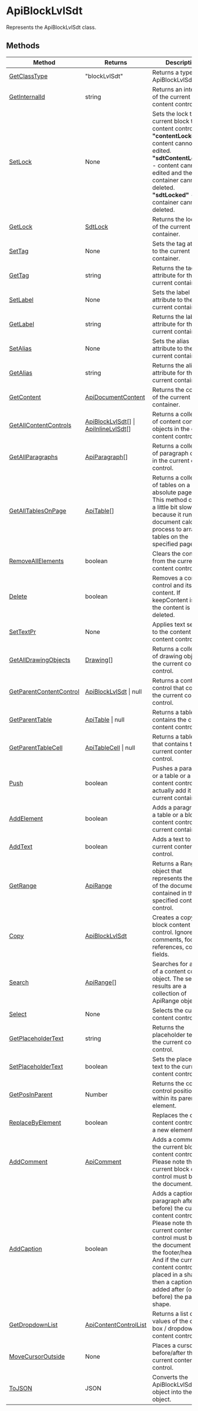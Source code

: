 # ApiBlockLvlSdt

Represents the ApiBlockLvlSdt class.


## Methods

| Method | Returns | Description |
| ------ | ------- | ----------- |
| [GetClassType](./Methods/GetClassType.md) | "blockLvlSdt" | Returns a type of the ApiBlockLvlSdt class. |
| [GetInternalId](./Methods/GetInternalId.md) | string | Returns an internal id of the current content control. |
| [SetLock](./Methods/SetLock.md) | None | Sets the lock to the current block text content control: **"contentLocked"** - content cannot be edited. **"sdtContentLocked"** - content cannot be edited and the container cannot be deleted. **"sdtLocked"** - the container cannot be deleted. |
| [GetLock](./Methods/GetLock.md) | [SdtLock](../Enumeration/SdtLock.md) | Returns the lock type of the current container. |
| [SetTag](./Methods/SetTag.md) | None | Sets the tag attribute to the current container. |
| [GetTag](./Methods/GetTag.md) | string | Returns the tag attribute for the current container. |
| [SetLabel](./Methods/SetLabel.md) | None | Sets the label attribute to the current container. |
| [GetLabel](./Methods/GetLabel.md) | string | Returns the label attribute for the current container. |
| [SetAlias](./Methods/SetAlias.md) | None | Sets the alias attribute to the current container. |
| [GetAlias](./Methods/GetAlias.md) | string | Returns the alias attribute for the current container. |
| [GetContent](./Methods/GetContent.md) | [ApiDocumentContent](../ApiDocumentContent/ApiDocumentContent.md) | Returns the content of the current container. |
| [GetAllContentControls](./Methods/GetAllContentControls.md) | [ApiBlockLvlSdt](../ApiBlockLvlSdt/ApiBlockLvlSdt.md)[] \| [ApiInlineLvlSdt](../ApiInlineLvlSdt/ApiInlineLvlSdt.md)[] | Returns a collection of content control objects in the current content control. |
| [GetAllParagraphs](./Methods/GetAllParagraphs.md) | [ApiParagraph](../ApiParagraph/ApiParagraph.md)[] | Returns a collection of paragraph objects in the current content control. |
| [GetAllTablesOnPage](./Methods/GetAllTablesOnPage.md) | [ApiTable](../ApiTable/ApiTable.md)[] | Returns a collection of tables on a given absolute page. 💡 This method can be a little bit slow, because it runs the document calculation process to arrange tables on the specified page. |
| [RemoveAllElements](./Methods/RemoveAllElements.md) | boolean | Clears the contents from the current content control. |
| [Delete](./Methods/Delete.md) | boolean | Removes a content control and its content. If keepContent is true, the content is not deleted. |
| [SetTextPr](./Methods/SetTextPr.md) | None | Applies text settings to the content of the content control. |
| [GetAllDrawingObjects](./Methods/GetAllDrawingObjects.md) | [Drawing](../Enumeration/Drawing.md)[] | Returns a collection of drawing objects in the current content control. |
| [GetParentContentControl](./Methods/GetParentContentControl.md) | [ApiBlockLvlSdt](../ApiBlockLvlSdt/ApiBlockLvlSdt.md) \| null | Returns a content control that contains the current content control. |
| [GetParentTable](./Methods/GetParentTable.md) | [ApiTable](../ApiTable/ApiTable.md) \| null | Returns a table that contains the current content control. |
| [GetParentTableCell](./Methods/GetParentTableCell.md) | [ApiTableCell](../ApiTableCell/ApiTableCell.md) \| null | Returns a table cell that contains the current content control. |
| [Push](./Methods/Push.md) | boolean | Pushes a paragraph or a table or a block content control to actually add it to the current container. |
| [AddElement](./Methods/AddElement.md) | boolean | Adds a paragraph or a table or a block content control to the current container. |
| [AddText](./Methods/AddText.md) | boolean | Adds a text to the current content control. |
| [GetRange](./Methods/GetRange.md) | [ApiRange](../ApiRange/ApiRange.md) | Returns a Range object that represents the part of the document contained in the specified content control. |
| [Copy](./Methods/Copy.md) | [ApiBlockLvlSdt](../ApiBlockLvlSdt/ApiBlockLvlSdt.md) | Creates a copy of an block content control. Ignores comments, footnote references, complex fields. |
| [Search](./Methods/Search.md) | [ApiRange](../ApiRange/ApiRange.md)[] | Searches for a scope of a content control object. The search results are a collection of ApiRange objects. |
| [Select](./Methods/Select.md) | None | Selects the current content control. |
| [GetPlaceholderText](./Methods/GetPlaceholderText.md) | string | Returns the placeholder text from the current content control. |
| [SetPlaceholderText](./Methods/SetPlaceholderText.md) | boolean | Sets the placeholder text to the current content control. |
| [GetPosInParent](./Methods/GetPosInParent.md) | Number | Returns the content control position within its parent element. |
| [ReplaceByElement](./Methods/ReplaceByElement.md) | boolean | Replaces the current content control with a new element. |
| [AddComment](./Methods/AddComment.md) | [ApiComment](../ApiComment/ApiComment.md) | Adds a comment to the current block content control. 💡 Please note that the current block content control must be in the document. |
| [AddCaption](./Methods/AddCaption.md) | boolean | Adds a caption paragraph after (or before) the current content control. 💡 Please note that the current content control must be in the document (not in the footer/header). And if the current content control is placed in a shape, then a caption is added after (or before) the parent shape. |
| [GetDropdownList](./Methods/GetDropdownList.md) | [ApiContentControlList](../ApiContentControlList/ApiContentControlList.md) | Returns a list of values of the combo box / dropdown list content control. |
| [MoveCursorOutside](./Methods/MoveCursorOutside.md) | None | Places a cursor before/after the current content control. |
| [ToJSON](./Methods/ToJSON.md) | JSON | Converts the ApiBlockLvlSdt object into the JSON object. |
